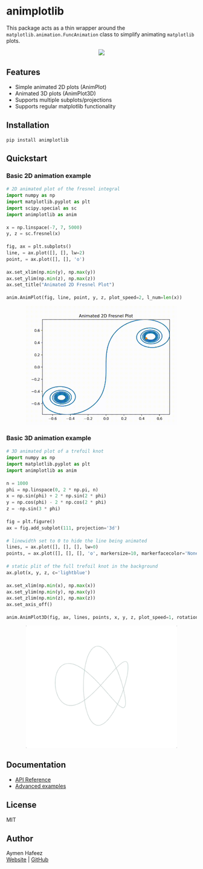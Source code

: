 # animplotlib

This package acts as a thin wrapper around the
`matplotlib.animation.FuncAnimation` class to simplify animating `matplotlib`
plots.

<center>
  <figure> 
    <img src="https://raw.githubusercontent.com/aymenhafeez/animplotlib/refs/heads/master/examples/gifs/lorenz_colour.gif" /> 
  </figure>
</center>

## Features

- Simple animated 2D plots (AnimPlot)
- Animated 3D plots (AnimPlot3D)
- Supports multiple subplots/projections
- Supports regular matplotlib functionality

## Installation

```
pip install animplotlib
```

## Quickstart

### Basic 2D animation example

```python
# 2D animated plot of the fresnel integral
import numpy as np
import matplotlib.pyplot as plt
import scipy.special as sc
import animplotlib as anim

x = np.linspace(-7, 7, 5000)
y, z = sc.fresnel(x)

fig, ax = plt.subplots()
line, = ax.plot([], [], lw=2)
point, = ax.plot([], [], 'o')

ax.set_xlim(np.min(y), np.max(y))
ax.set_ylim(np.min(z), np.max(z))
ax.set_title("Animated 2D Fresnel Plot")

anim.AnimPlot(fig, line, point, y, z, plot_speed=2, l_num=len(x))
```
<center>
  <figure> 
    <img src="https://raw.githubusercontent.com/aymenhafeez/animplotlib/refs/heads/master/examples/gifs/fresnel_2d.gif" width="400" /> 
  </figure>
</center>

### Basic 3D animation example

```python
# 3D animated plot of a trefoil knot
import numpy as np
import matplotlib.pyplot as plt
import animplotlib as anim

n = 1000
phi = np.linspace(0, 2 * np.pi, n)
x = np.sin(phi) + 2 * np.sin(2 * phi)
y = np.cos(phi) - 2 * np.cos(2 * phi)
z = -np.sin(3 * phi)

fig = plt.figure()
ax = fig.add_subplot(111, projection='3d')

# linewidth set to 0 to hide the line being animated
lines, = ax.plot([], [], [], lw=0)
points, = ax.plot([], [], [], 'o', markersize=10, markerfacecolor='None',)

# static plit of the full trefoil knot in the background
ax.plot(x, y, z, c='lightblue')

ax.set_xlim(np.min(x), np.max(x))
ax.set_ylim(np.min(y), np.max(y))
ax.set_zlim(np.min(z), np.max(z))
ax.set_axis_off()

anim.AnimPlot3D(fig, ax, lines, points, x, y, z, plot_speed=1, rotation_speed=0.36, p_num=1)
```
<center>
  <figure> 
    <img src="https://raw.githubusercontent.com/aymenhafeez/animplotlib/refs/heads/master/examples/gifs/trefoil-knot.gif" width="400" /> 
  </figure>
</center>

## Documentation

- [API Reference](https://github.com/aymenhafeez/animplotlib/blob/master/docs/API.md)
- [Advanced examples](https://aymenhafeez.github.io/animplotlib/)

## License

MIT

## Author

Aymen Hafeez  
[Website](https://aymenhafeez.github.io) |
[GitHub](https://github.com/aymenhafeez)
